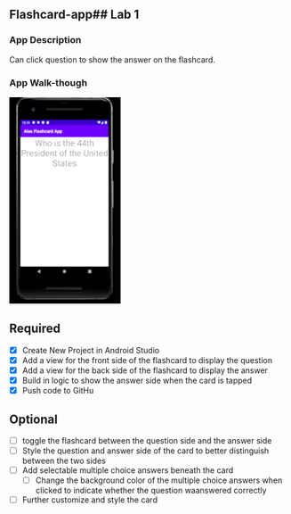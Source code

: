 ## Flashcard-app## Lab 1

### App Description
Can click question to show the answer on the flashcard. 

### App Walk-though
<img src="https://github.com/AlexKCheung/Flashcard-app/blob/main/Android_Emulator_-_Pixel_2_API_30_5554_2022-02-26_12-16-24_AdobeCreativeCloudExpress.gif" width=200><br>

## Required
- [x] Create New Project in Android Studio
- [x] Add a view for the front side of the flashcard to display the question
- [x] Add a view for the back side of the flashcard to display the answer
- [x] Build in logic to show the answer side when the card is tapped
- [x] Push code to GitHu
## Optional
- [ ] toggle the flashcard between the question side and the answer side
- [ ] Style the question and answer side of the card to better distinguish between the two sides
- [ ] Add selectable multiple choice answers beneath the card
   - [ ] Change the background color of the multiple choice answers when clicked to indicate whether the question waanswered correctly
- [ ] Further customize and style the card
